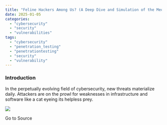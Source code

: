 ```yaml
---
title: "Feline Hackers Among Us? (A Deep Dive and Simulation of the Meow Attack)"
date: 2025-01-05
categories: 
  - "cybersecurity"
  - "security"
  - "vulnerabilities"
tags: 
  - "cybersecurity"
  - "penetration_testing"
  - "penetrationtesting"
  - "security"
  - "vulnerability"
---
```


### Introduction

In the perpetually evolving field of cybersecurity, new threats materialize daily. Attackers are on the prowl for weaknesses in infrastructure and software like a cat eyeing its helpless prey.

![](https://track.hubspot.com/__ptq.gif?a=21158977&k=14&r=https%3A%2F%2Fwww.trustwave.com%2Fen-us%2Fresources%2Fblogs%2Fspiderlabs-blog%2Ffeline-hackers-among-us-a-deep-dive-and-simulation-of-the-meow-attack%2F&bu=https%253A%252F%252Fwww.trustwave.com%252Fen-us%252Fresources%252Fblogs%252Fspiderlabs-blog&bvt=rss)

Go to Source
